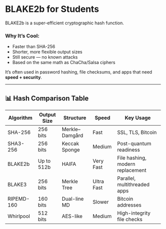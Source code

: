 # BLAKE2b for Students

BLAKE2b is a super-efficient cryptographic hash function.

### Why It’s Cool:

- Faster than SHA-256
- Shorter, more flexible output sizes
- Still secure — no known attacks
- Based on the same math as ChaCha/Salsa ciphers

It’s often used in password hashing, file checksums, and apps that need **speed + security**.

---

## 📊 Hash Comparison Table

| Algorithm    | Output Size | Structure        | Speed     | Key Usage                          |
|--------------|-------------|------------------|-----------|------------------------------------|
| SHA-256      | 256 bits    | Merkle–Damgård   | Fast      | SSL, TLS, Bitcoin                  |
| SHA3-256     | 256 bits    | Keccak Sponge    | Medium    | Post-quantum readiness             |
| BLAKE2b      | Up to 512b  | HAIFA            | Very Fast | File hashing, modern replacement   |
| BLAKE3       | 256 bits    | Merkle Tree      | Ultra Fast| Parallel, multithreaded apps       |
| RIPEMD-160   | 160 bits    | Dual-line MD     | Slower    | Bitcoin addresses                  |
| Whirlpool    | 512 bits    | AES-like         | Medium    | High-integrity file checks         |
